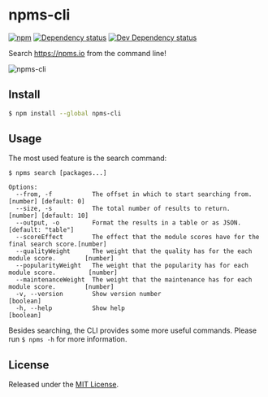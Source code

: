 # npms-cli

[![npm][npm-image]][npm-url] [![Dependency status][david-dm-image]][david-dm-url] [![Dev Dependency status][david-dm-dev-image]][david-dm-dev-url]

Search <https://npms.io> from the command line!

![npms-cli](https://cloud.githubusercontent.com/assets/13259/17828647/a27c2d30-665d-11e6-9d9c-e43e02b31872.png)


## Install

```bash
$ npm install --global npms-cli
```

## Usage

The most used feature is the search command:

```
$ npms search [packages...]

Options:
  --from, -f           The offset in which to start searching from.         [number] [default: 0]
  --size, -s           The total number of results to return.              [number] [default: 10]
  --output, -o         Format the results in a table or as JSON.               [default: "table"]
  --scoreEffect        The effect that the module scores have for the final search score.[number]
  --qualityWeight      The weight that the quality has for the each module score.        [number]
  --popularityWeight   The weight that the popularity has for each module score.         [number]
  --maintenanceWeight  The weight that the maintenance has for each module score.        [number]
  -v, --version        Show version number                                              [boolean]
  -h, --help           Show help                                                        [boolean]
```

Besides searching, the CLI provides some more useful commands. Please run `$ npms -h` for more information.


## License

Released under the [MIT License](http://www.opensource.org/licenses/mit-license.php).


[npm-image]: https://img.shields.io/npm/v/npms-cli.svg
[npm-url]: https://www.npmjs.com/package/npms-cli
[david-dm-dev-image]: https://img.shields.io/david/dev/flesch/npms-cli.svg
[david-dm-dev-url]: https://david-dm.org/flesch/npms-cli#info=devDependencies
[david-dm-image]: https://img.shields.io/david/flesch/npms-cli.svg
[david-dm-url]: https://david-dm.org/flesch/npms-cli
